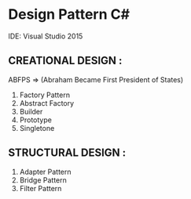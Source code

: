 # Design Pattern C#

IDE: Visual Studio 2015

CREATIONAL DESIGN :
----------------------
ABFPS => (Abraham Became First President of States) 

1. Factory Pattern
2. Abstract Factory
3. Builder
4. Prototype
5. Singletone

STRUCTURAL DESIGN :
----------------------

1. Adapter Pattern
2. Bridge Pattern
3. Filter Pattern
